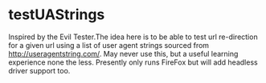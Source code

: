 # testUAStrings
Inspired by the Evil Tester.The idea here is to be able to test url re-direction for a given url using a list of user agent strings
sourced from http://useragentstring.com/. May never use this, but a useful learning experience none the less. Presently only runs 
FireFox but will add headless driver support too.
